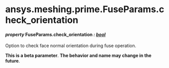 <a id="ansys-meshing-prime-fuseparams-check-orientation"></a>

# ansys.meshing.prime.FuseParams.check_orientation

<a id="ansys.meshing.prime.FuseParams.check_orientation"></a>

#### *property* FuseParams.check_orientation *: [bool](https://docs.python.org/3.11/library/functions.html#bool)*

Option to check face normal orientation during fuse operation.

**This is a beta parameter**. **The behavior and name may change in the future**.

<!-- !! processed by numpydoc !! -->

